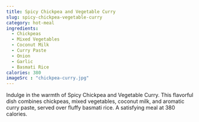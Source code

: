 ```yaml
---
title: Spicy Chickpea and Vegetable Curry
slug: spicy-chickpea-vegetable-curry
category: hot-meal
ingredients:
  - Chickpeas
  - Mixed Vegetables
  - Coconut Milk
  - Curry Paste
  - Onion
  - Garlic
  - Basmati Rice
calories: 380
imageSrc : "chickpea-curry.jpg"
---
```


Indulge in the warmth of Spicy Chickpea and Vegetable Curry. This flavorful dish combines chickpeas, mixed vegetables, coconut milk, and aromatic curry paste, served over fluffy basmati rice. A satisfying meal at 380 calories.
